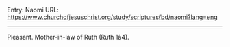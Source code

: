 Entry: Naomi
URL: https://www.churchofjesuschrist.org/study/scriptures/bd/naomi?lang=eng

---

Pleasant. Mother-in-law of Ruth (Ruth 1â4).
